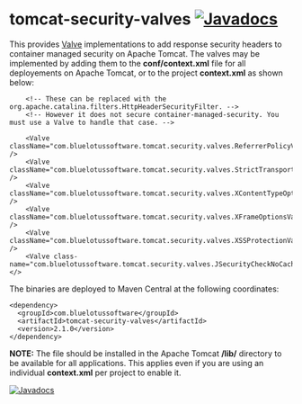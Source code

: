 # tomcat-security-valves [![Javadocs](http://www.javadoc.io/badge/com.bluelotussoftware/tomcat-security-valves.svg)](http://www.javadoc.io/doc/com.bluelotussoftware/tomcat-security-valves)
This provides [Valve](https://tomcat.apache.org/tomcat-8.5-doc/api/org/apache/catalina/Valve.html) implementations to add response security headers to container managed security on Apache Tomcat. The valves may be implemented by adding them to the **conf/context.xml** file for all deployements on Apache Tomcat, or to the project **context.xml** as shown below:
```
    <!-- These can be replaced with the org.apache.catalina.filters.HttpHeaderSecurityFilter. -->
    <!-- However it does not secure container-managed-security. You must use a Valve to handle that case. -->

    <Valve className="com.bluelotussoftware.tomcat.security.valves.ReferrerPolicyValve" />
    <Valve className="com.bluelotussoftware.tomcat.security.valves.StrictTransportSecurityValve" />
    <Valve className="com.bluelotussoftware.tomcat.security.valves.XContentTypeOptionsValve" />
    <Valve className="com.bluelotussoftware.tomcat.security.valves.XFrameOptionsValve" />
    <Valve className="com.bluelotussoftware.tomcat.security.valves.XSSProtectionValve" />
    <Valve class-name="com.bluelotussoftware.tomcat.security.valves.JSecurityCheckNoCacheValve"</>
```
The binaries are deployed to Maven Central at the following coordinates:
```
<dependency>
  <groupId>com.bluelotussoftware</groupId>
  <artifactId>tomcat-security-valves</artifactId>
  <version>2.1.0</version>
</dependency>
```
**NOTE:** The file should be installed in the Apache Tomcat **/lib/** directory to be available for all applications. This applies even if you are using an individual **context.xml** per project to enable it.

[![Javadocs](http://www.javadoc.io/badge/com.bluelotussoftware/tomcat-security-valves.svg)](http://www.javadoc.io/doc/com.bluelotussoftware/tomcat-security-valves)

